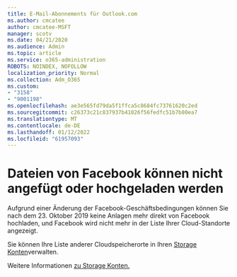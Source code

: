 ```yaml
---
title: E-Mail-Abonnements für Outlook.com
ms.author: cmcatee
author: cmcatee-MSFT
manager: scotv
ms.date: 04/21/2020
ms.audience: Admin
ms.topic: article
ms.service: o365-administration
ROBOTS: NOINDEX, NOFOLLOW
localization_priority: Normal
ms.collection: Adm_O365
ms.custom:
- "3158"
- "9001198"
ms.openlocfilehash: ae3e565fd79da5f1ffca5c8684fc73761620c2ed
ms.sourcegitcommit: c26373c21c837937b41026f56fedfc51b7b80ea7
ms.translationtype: MT
ms.contentlocale: de-DE
ms.lasthandoff: 01/12/2022
ms.locfileid: "61957093"
---
```

# <a name="unable-to-attach-or-upload-files-from-facebook"></a>Dateien von Facebook können nicht angefügt oder hochgeladen werden

Aufgrund einer Änderung der Facebook-Geschäftsbedingungen können Sie nach dem 23. Oktober 2019 keine Anlagen mehr direkt von Facebook hochladen, und Facebook wird nicht mehr in der Liste Ihrer Cloud-Standorte angezeigt. 

Sie können Ihre Liste anderer Cloudspeicherorte in Ihren [Storage Konten](https://go.microsoft.com/fwlink/?linkid=2111075)verwalten.

Weitere Informationen [zu Storage Konten.](https://support.office.com/article/477cb7cc-5732-4c40-8f23-30472de8138a)
  